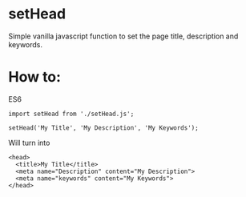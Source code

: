 # setHead
Simple vanilla javascript function to set the page title, description and keywords.

# How to:
ES6
```
import setHead from './setHead.js';

setHead('My Title', 'My Description', 'My Keywords');
```
Will turn into
```
<head>
  <title>My Title</title>
  <meta name="Description" content="My Description">
  <meta name="keywords" content="My Keywords">
</head>
```
